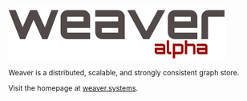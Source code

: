 <img src=weaver_alpha.png />

Weaver is a distributed, scalable, and strongly consistent graph store.

Visit the homepage at [weaver.systems](http://weaver.systems).

